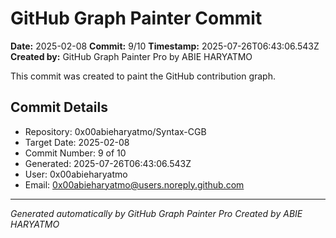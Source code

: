 # GitHub Graph Painter Commit

**Date:** 2025-02-08
**Commit:** 9/10
**Timestamp:** 2025-07-26T06:43:06.543Z
**Created by:** GitHub Graph Painter Pro by ABIE HARYATMO

This commit was created to paint the GitHub contribution graph.

## Commit Details
- Repository: 0x00abieharyatmo/Syntax-CGB
- Target Date: 2025-02-08
- Commit Number: 9 of 10
- Generated: 2025-07-26T06:43:06.543Z
- User: 0x00abieharyatmo
- Email: 0x00abieharyatmo@users.noreply.github.com

---
*Generated automatically by GitHub Graph Painter Pro*
*Created by ABIE HARYATMO*
